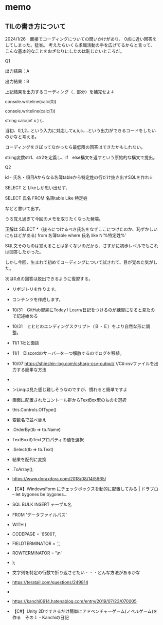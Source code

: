 # memo

## TILの書き方について



2024/1/26　面接でコーディングについての問いかけがあり、
0点に近い回答をしてしまった。猛省。
考えたらいくら求職活動の手を広げてるからと言って、
こんな基本的なことをおざなりにしたのは恥じたいところだ。

Q1

出力結果：A

出力結果：B

上記結果を出力するコーディング（...部分）を補完せよ↓

console.writeline(calc(0))

console.writeline(calc(1))

string calc(int x ) {...


当初、0,1,2...という入力に対応してa,b,c....という出力ができるコードをしたいのかなと考える。

コーディングをさぼってなかったら最低限の回答はできたかもしれない。

string変数str1、str2を定義し、if　else構文を返すという原始的な構文で提出。

Q2

id・氏名・項目Aからなる名簿tableから特定姓の行だけ抜き出すSQLを作れ↓

SELECT と Likeしか思い出せず、

SELECT 氏名 FROM 名簿table Like 特定姓

などと書いて出す。

うろ覚え過ぎて今回のメモを取りたくなった発端。

正解は SELECT *（後ろにつけるべき氏名をなぜここにつけたのか、恥ずかしいにもほどがある) from 名簿table where 氏名 like N'%特定姓%'

SQL文そのものは覚えることは多くないのだから、さすがに初歩レベルでもこれは回答したかった。

しかし今回、生まれて初めてコーディングについて試されて、目が覚めた気がした。

次は0点の回答は脱出できるように復習する。


* リポジトリを作ります。
* コンテンツを作成します。

* 10/31　GitHub習熟にToday I Learn/日記をつけるのが練習になると見たので記述始める
* 10/31　ヒヒヒのエンディングスクリプト（Ｂ・Ｅ）をより自然な形に調整。

* 11/1 1社と面談
* 11/1　Discordのサーバーを一つ解散するのでログを移植。

* 10/07 https://shinshin-log.com/csharp-csv-output/ //C#:csvファイルを出力する簡単な方法
* 
* ＞Linqは見た感じ難しそうなのですが、慣れると簡単ですよ

* 画面に配置されたコントール群からTextBox型のものを選択
* this.Controls.OfType<TextBox>()
* 変数名で並べ替え
* .OrderBy(tb => tb.Name)
* TextBoxのTextプロパティの値を選択
* .Select(tb => tb.Text)
* 結果を配列に変換
* .ToArray();

* https://www.doraxdora.com/2018/08/14/5665/
* 【C#】WindowsForm にチェックボックスを動的に配置してみる | ドラブロ – let bygones be bygones...

* SQL BULK INSERT テーブル名
* FROM 'データファイルパス'
* WITH (
* CODEPAGE = '65001',
* FIELDTERMINATOR = ',',
* ROWTERMINATOR = '\n'
* );

* 文字列を特定の行数で折り返させたい・・・どんな方法があるかな
* https://teratail.com/questions/249814
* 
* https://kanchi0914.hatenablog.com/entry/2019/07/23/070005
* 【C#】Unity 2Dでできるだけ簡単にアドベンチャーゲーム(ノベルゲーム)を作る　その１ - Kanchiの日記
